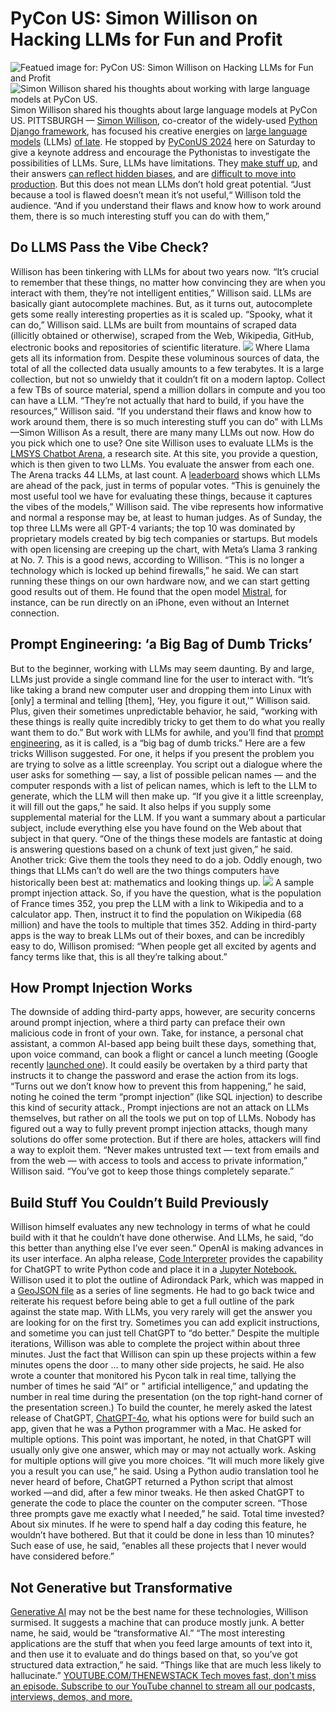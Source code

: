 # PyCon US: Simon Willison on Hacking LLMs for Fun and Profit
![Featued image for: PyCon US: Simon Willison on Hacking LLMs for Fun and Profit](https://cdn.thenewstack.io/media/2024/05/921d055f-vibes-1024x819.jpg)
![Simon Willison shared his thoughts about working with large language models at PyCon US.](https://cdn.thenewstack.io/media/2024/05/5207aa71-simon-01-300x199.jpg)
Simon Willison shared his thoughts about large language models at PyCon US.
PITTSBURGH —
[Simon Willison](https://simonwillison.net/), co-creator of the widely-used [Python Django framework](https://thenewstack.io/what-is-pythons-django/), has focused his creative energies on [large language models](https://thenewstack.io/large-language-models-open-source-llms-in-2023/) (LLMs) [of late](https://x.com/simonw).
He stopped by
[PyConUS 2024](https://us.pycon.org/2024/) here on Saturday to give a keynote address and encourage the Pythonistas to investigate the possibilities of LLMs.
Sure, LLMs have limitations. They
[make stuff up](https://thenewstack.io/3-ways-llms-can-let-you-down/), and their answers [can reflect hidden biases](https://thenewstack.io/threads-and-threats-when-computers-think-and-biases-emerge/), and are [difficult to move into production](https://thenewstack.io/5-lessons-from-linkedins-first-foray-into-genai-development/). But this does not mean LLMs don’t hold great potential.
“Just because a tool is flawed doesn’t mean it’s not useful,“ Willison told the audience. “And if you understand their flaws and know how to work around them, there is so much interesting stuff you can do with them,”
## Do LLMS Pass the Vibe Check?
Willison has been tinkering with LLMs for about two years now.
“It’s crucial to remember that these things, no matter how convincing they are when you interact with them, they’re not intelligent entities,” Willison said.
LLMs are basically giant autocomplete machines. But, as it turns out, autocomplete gets some really interesting properties as it is scaled up.
“Spooky, what it can do,” Willison said.
LLMs are built from mountains of scraped data (illicitly obtained or otherwise), scraped from the Web, Wikipedia, GitHub, electronic books and repositories of scientific literature.
![](https://cdn.thenewstack.io/media/2024/05/b1043833-llm-size-1024x819.jpg)
Where Llama gets all its information from.
Despite these voluminous sources of data, the total of all the collected data usually amounts to a few terabytes. It is a large collection, but not so unwieldy that it couldn’t fit on a modern laptop.
Collect a few TBs of source material, spend a million dollars in compute and you too can have a LLM.
“They’re not actually that hard to build, if you have the resources,” Willison said.
“If you understand their flaws and know how to work around them, there is so much interesting stuff you can do” with LLMs
—Simon Willison
As a result, there are many many LLMs out now. How do you pick which one to use?
One site Willison uses to evaluate LLMs is the
[LMSYS Chatbot Arena](https://chat.lmsys.org/), a research site. At this site, you provide a question, which is then given to two LLMs. You evaluate the answer from each one.
The Arena tracks 44 LLMs, at last count. A
[leaderboard](https://chat.lmsys.org/?leaderboard) shows which LLMs are ahead of the pack, just in terms of popular votes.
“This is genuinely the most useful tool we have for evaluating these things, because it captures the vibes of the models,” Willison said. The vibe represents how informative and normal a response may be, at least to human judges.
As of Sunday, the top three LLMs were all GPT-4 variants; the top 10 was dominated by proprietary models created by big tech companies or startups. But models with open licensing are creeping up the chart, with Meta’s Llama 3 ranking at No. 7.
This is a good news, according to Willison.
“This is no longer a technology which is locked up behind firewalls,” he said. We can start running these things on our own hardware now, and we can start getting good results out of them.
He found that the open model
[Mistral](https://mistral.ai/), for instance, can be run directly on an iPhone, even without an Internet connection.
## Prompt Engineering: ‘a Big Bag of Dumb Tricks’
But to the beginner, working with LLMs may seem daunting.
By and large, LLMs just provide a single command line for the user to interact with.
“It’s like taking a brand new computer user and dropping them into Linux with [only] a terminal and telling [them], ‘Hey, you figure it out,'” Willison said.
Plus, given their sometimes unpredictable behavior, he said, “working with these things is really quite incredibly tricky to get them to do what you really want them to do.”
But work with LLMs for awhile, and you’ll find that
[prompt engineering](https://thenewstack.io/prompt-engineering-get-llms-to-generate-the-content-you-want/), as it is called, is a “big bag of dumb tricks.”
Here are a few tricks Willison suggested.
For one, it helps if you present the problem you are trying to solve as a little screenplay.
You script out a dialogue where the user asks for something — say, a list of possible pelican names — and the computer responds with a list of pelican names, which is left to the LLM to generate, which the LLM will then make up.
“If you give it a little screenplay, it will fill out the gaps,” he said.
It also helps if you supply some supplemental material for the LLM. If you want a summary about a particular subject, include everything else you have found on the Web about that subject in that query.
“One of the things these models are fantastic at doing is answering questions based on a chunk of text just given,” he said.
Another trick: Give them the tools they need to do a job. Oddly enough, two things that LLMs can’t do well are the two things computers have historically been best at: mathematics and looking things up.
![](https://cdn.thenewstack.io/media/2024/05/98a4da02-prompt-injection-300x240.jpg)
A sample prompt injection attack.
So, if you have the question, what is the population of France times 352, you prep the LLM with a link to Wikipedia and to a calculator app. Then, instruct it to find the population on Wikipedia (68 million) and have the tools to multiple that times 352.
Adding in third-party apps is the way to break LLMs out of their boxes, and can be incredibly easy to do, Willison promised: “When people get all excited by agents and fancy terms like that, this is all they’re talking about.”
## How Prompt Injection Works
The downside of adding third-party apps, however, are security concerns around prompt injection, where a third party can preface their own malicious code in front of your own.
Take, for instance, a personal chat assistant, a common AI-based app being built these days, something that, upon voice command, can book a flight or cancel a lunch meeting (Google recently
[ launched one](https://assistant.google.com/)). It could easily be overtaken by a third party that instructs it to change the password and erase the action from its logs.
“Turns out we don’t know how to prevent this from happening,” he said, noting he coined the term “prompt injection” (like SQL injection) to describe this kind of security attack.,
Prompt injections are not an attack on LLMs themselves, but rather on all the tools we put on top of LLMs. Nobody has figured out a way to fully prevent prompt injection attacks, though many solutions do offer some protection. But if there are holes, attackers will find a way to exploit them.
“Never makes untrusted text — text from emails and from the web — with access to tools and access to private information,” Willison said. “You’ve got to keep those things completely separate.”
## Build Stuff You Couldn’t Build Previously
Willison himself evaluates any new technology in terms of what he could build with it that he couldn’t have done otherwise.
And LLMs, he said, “do this better than anything else I’ve ever seen.”
OpenAI is making advances in its user interface. An alpha release,
[Code Interpreter](https://365datascience.com/trending/chatgpt-code-interpreter-what-it-is-and-how-it-works/) provides the capability for ChatGPT to write Python code and place it in a [Jupyter Notebook.](https://thenewstack.io/introduction-to-jupyter-notebooks-for-developers/)
Willison used it to plot the outline of Adirondack Park, which was mapped in a
[GeoJSON file](https://geojson.org/) as a series of line segments. He had to go back twice and reiterate his request before being able to get a full outline of the park against the state map.
With LLMs, you very rarely will get the answer you are looking for on the first try. Sometimes you can add explicit instructions, and sometime you can just tell ChatGPT to “do better.”
Despite the multiple iterations, Willison was able to complete the project within about three minutes.
Just the fact that Willison can spin up these projects within a few minutes opens the door … to many other side projects, he said.
He also wrote a counter that monitored his Pycon talk in real time, tallying the number of times he said “AI” or ” artificial intelligence,” and updating the number in real time during the presentation (on the top right-hand corner of the presentation screen.)
To build the counter, he merely asked the latest release of ChatGPT,
[ChatGPT-4o](https://thenewstack.io/reviewing-code-with-gpt-4o-openais-new-omni-llm/), what his options were for build such an app, given that he was a Python programmer with a Mac.
He asked for multiple options. This point was important, he noted, in that ChatGPT will usually only give one answer, which may or may not actually work. Asking for multiple options will give you more choices.
“It will much more likely give you a result you can use,” he said.
Using a Python audio translation tool he never heard of before, ChatGPT returned a Python script that almost worked —and did, after a few minor tweaks. He then asked ChatGPT to generate the code to place the counter on the computer screen.
“Those three prompts gave me exactly what I needed,” he said. Total time invested? About six minutes.
If he were to spend half a day coding this feature, he wouldn’t have bothered. But that it could be done in less than 10 minutes?
Such ease of use, he said, “enables all these projects that I never would have considered before.”
## Not Generative but Transformative
[Generative AI](https://thenewstack.io/ai/) may not be the best name for these technologies, Willison surmised. It suggests a machine that can produce mostly junk. A better name, he said, would be “transformative AI.”
“The most interesting applications are the stuff that when you feed large amounts of text into it, and then use it to evaluate and do things based on that, so you’ve got structured data extraction,” he said. “Things like that are much less likely to hallucinate.”
[
YOUTUBE.COM/THENEWSTACK
Tech moves fast, don't miss an episode. Subscribe to our YouTube
channel to stream all our podcasts, interviews, demos, and more.
](https://youtube.com/thenewstack?sub_confirmation=1)